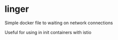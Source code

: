 # linger

Simple docker file to waiting on network connections

Useful for using in init containers with istio

